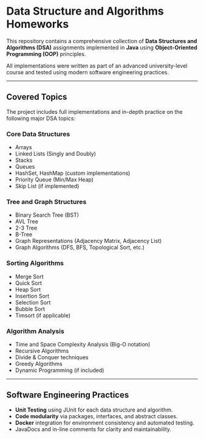 # Data Structure and Algorithms Homeworks

This repository contains a comprehensive collection of **Data Structures and Algorithms (DSA)** assignments implemented in **Java** using **Object-Oriented Programming (OOP)** principles.

All implementations were written as part of an advanced university-level course and tested using modern software engineering practices.

---

## Covered Topics

The project includes full implementations and in-depth practice on the following major DSA topics:

### Core Data Structures
- Arrays
- Linked Lists (Singly and Doubly)
- Stacks
- Queues
- HashSet, HashMap (custom implementations)
- Priority Queue (Min/Max Heap)
- Skip List (if implemented)

###  Tree and Graph Structures
- Binary Search Tree (BST)
- AVL Tree
- 2-3 Tree
- B-Tree
- Graph Representations (Adjacency Matrix, Adjacency List)
- Graph Algorithms (DFS, BFS, Topological Sort, etc.)

### Sorting Algorithms
- Merge Sort
- Quick Sort
- Heap Sort
- Insertion Sort
- Selection Sort
- Bubble Sort
- Timsort (if applicable)

###  Algorithm Analysis
- Time and Space Complexity Analysis (Big-O notation)
- Recursive Algorithms
- Divide & Conquer techniques
- Greedy Algorithms
- Dynamic Programming (if included)

---

## Software Engineering Practices

- **Unit Testing** using JUnit for each data structure and algorithm.
- **Code modularity** via packages, interfaces, and abstract classes.
- **Docker** integration for environment consistency and automated testing.
- JavaDocs and in-line comments for clarity and maintainability.

